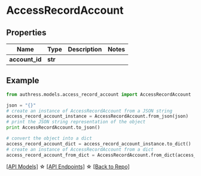 # AccessRecordAccount


## Properties
Name | Type | Description | Notes
------------ | ------------- | ------------- | -------------
**account_id** | **str** |  | 

## Example

```python
from authress.models.access_record_account import AccessRecordAccount

json = "{}"
# create an instance of AccessRecordAccount from a JSON string
access_record_account_instance = AccessRecordAccount.from_json(json)
# print the JSON string representation of the object
print AccessRecordAccount.to_json()

# convert the object into a dict
access_record_account_dict = access_record_account_instance.to_dict()
# create an instance of AccessRecordAccount from a dict
access_record_account_from_dict = AccessRecordAccount.from_dict(access_record_account_dict)
```
[[API Models]](./README.md#documentation-for-models) ☆ [[API Endpoints]](./README.md#documentation-for-api-endpoints) ☆ [[Back to Repo]](../README.md)


